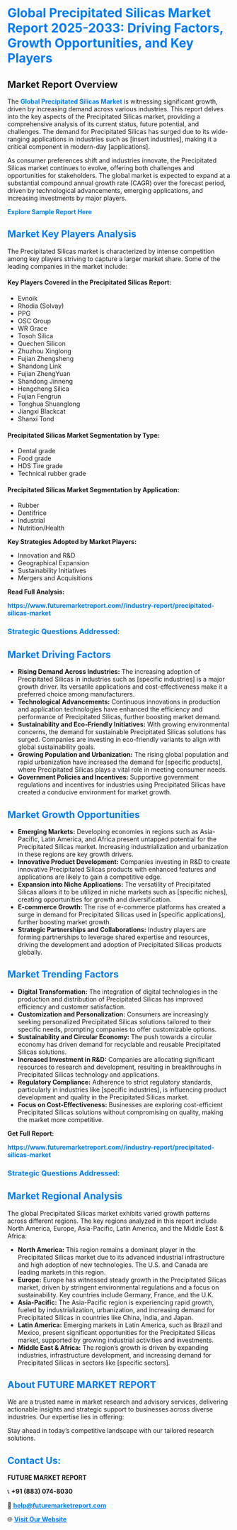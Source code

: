 <h1 style="color: #007BFF;">Global Precipitated Silicas Market Report 2025-2033: Driving Factors, Growth Opportunities, and Key Players</h1>

<section id="overview">
<h2>Market Report Overview</h2>
<p>The <a href="https://www.futuremarketreport.com//industry-report/precipitated-silicas-market" style="color: #007BFF; text-decoration: none;"><strong>Global Precipitated Silicas Market</strong></a> is witnessing significant growth, driven by increasing demand across various industries. This report delves into the key aspects of the Precipitated Silicas market, providing a comprehensive analysis of its current status, future potential, and challenges. The demand for Precipitated Silicas has surged due to its wide-ranging applications in industries such as [insert industries], making it a critical component in modern-day [applications].</p>
<p>As consumer preferences shift and industries innovate, the Precipitated Silicas market continues to evolve, offering both challenges and opportunities for stakeholders. The global market is expected to expand at a substantial compound annual growth rate (CAGR) over the forecast period, driven by technological advancements, emerging applications, and increasing investments by major players.</p>
</section>

<section id="overview">
<p><a href="https://www.futuremarketreport.com//request-sample/reportId=60875" style="color: #007BFF; text-decoration: none;"><strong>Explore Sample Report Here</strong></a></p>
</section>

<section id="key-players">
<h2 style="color: #007BFF;">Market Key Players Analysis</h2>
<p>The Precipitated Silicas market is characterized by intense competition among key players striving to capture a larger market share. Some of the leading companies in the market include:</p>
<h4>Key Players Covered in the Precipitated Silicas Report:</h4>
<ul><li>Evnoik</li><li>Rhodia (Solvay)</li><li>PPG</li><li>OSC Group</li><li>WR Grace</li><li>Tosoh Silica</li><li>Quechen Silicon</li><li>Zhuzhou Xinglong</li><li>Fujian Zhengsheng</li><li>Shandong Link</li><li>Fujian ZhengYuan</li><li>Shandong Jinneng</li><li>Hengcheng Silica</li><li>Fujian Fengrun</li><li>Tonghua Shuanglong</li><li>Jiangxi Blackcat</li><li>Shanxi Tond</li></ul>
<h4>Precipitated Silicas Market Segmentation by Type:</h4>
<ul><li>Dental grade</li><li>Food grade</li><li>HDS Tire grade</li><li>Technical rubber grade</li></ul>

<h4>Precipitated Silicas Market Segmentation by Application:</h4>
<ul><li>Rubber</li><li>Dentifrice</li><li>Industrial</li><li>Nutrition/Health</li></ul>
<p><strong>Key Strategies Adopted by Market Players:</strong></p>
<ul>
<li>Innovation and R&D</li>
<li>Geographical Expansion</li>
<li>Sustainability Initiatives</li>
<li>Mergers and Acquisitions</li>
</ul>
</section>

<section>
<p><strong>Read Full Analysis: </strong></p><a href="https://www.futuremarketreport.com//industry-report/precipitated-silicas-market" style="color: #007BFF; text-decoration: none;"><strong>https://www.futuremarketreport.com//industry-report/precipitated-silicas-market</strong></a>
<h3 style="color: #007BFF;">Strategic Questions Addressed:</h3>
</section>

<section id="driving-factors">
<h2 style="color: #007BFF;">Market Driving Factors</h2>
<ul>
<li><strong>Rising Demand Across Industries:</strong> The increasing adoption of Precipitated Silicas in industries such as [specific industries] is a major growth driver. Its versatile applications and cost-effectiveness make it a preferred choice among manufacturers.</li>
<li><strong>Technological Advancements:</strong> Continuous innovations in production and application technologies have enhanced the efficiency and performance of Precipitated Silicas, further boosting market demand.</li>
<li><strong>Sustainability and Eco-Friendly Initiatives:</strong> With growing environmental concerns, the demand for sustainable Precipitated Silicas solutions has surged. Companies are investing in eco-friendly variants to align with global sustainability goals.</li>
<li><strong>Growing Population and Urbanization:</strong> The rising global population and rapid urbanization have increased the demand for [specific products], where Precipitated Silicas plays a vital role in meeting consumer needs.</li>
<li><strong>Government Policies and Incentives:</strong> Supportive government regulations and incentives for industries using Precipitated Silicas have created a conducive environment for market growth.</li>
</ul>
</section>

<section id="growth-opportunities">
<h2 style="color: #007BFF;">Market Growth Opportunities</h2>
<ul>
<li><strong>Emerging Markets:</strong> Developing economies in regions such as Asia-Pacific, Latin America, and Africa present untapped potential for the Precipitated Silicas market. Increasing industrialization and urbanization in these regions are key growth drivers.</li>
<li><strong>Innovative Product Development:</strong> Companies investing in R&D to create innovative Precipitated Silicas products with enhanced features and applications are likely to gain a competitive edge.</li>
<li><strong>Expansion into Niche Applications:</strong> The versatility of Precipitated Silicas allows it to be utilized in niche markets such as [specific niches], creating opportunities for growth and diversification.</li>
<li><strong>E-commerce Growth:</strong> The rise of e-commerce platforms has created a surge in demand for Precipitated Silicas used in [specific applications], further boosting market growth.</li>
<li><strong>Strategic Partnerships and Collaborations:</strong> Industry players are forming partnerships to leverage shared expertise and resources, driving the development and adoption of Precipitated Silicas products globally.</li>
</ul>
</section>

<section id="trending-factors">
<h2 style="color: #007BFF;">Market Trending Factors</h2>
<ul>
<li><strong>Digital Transformation:</strong> The integration of digital technologies in the production and distribution of Precipitated Silicas has improved efficiency and customer satisfaction.</li>
<li><strong>Customization and Personalization:</strong> Consumers are increasingly seeking personalized Precipitated Silicas solutions tailored to their specific needs, prompting companies to offer customizable options.</li>
<li><strong>Sustainability and Circular Economy:</strong> The push towards a circular economy has driven demand for recyclable and reusable Precipitated Silicas solutions.</li>
<li><strong>Increased Investment in R&D:</strong> Companies are allocating significant resources to research and development, resulting in breakthroughs in Precipitated Silicas technology and applications.</li>
<li><strong>Regulatory Compliance:</strong> Adherence to strict regulatory standards, particularly in industries like [specific industries], is influencing product development and quality in the Precipitated Silicas market.</li>
<li><strong>Focus on Cost-Effectiveness:</strong> Businesses are exploring cost-efficient Precipitated Silicas solutions without compromising on quality, making the market more competitive.</li>
</ul>
</section>

<section>
<p><strong>Get Full Report: </strong></p><a href="https://www.futuremarketreport.com//industry-report/precipitated-silicas-market" style="color: #007BFF; text-decoration: none;"><strong>https://www.futuremarketreport.com//industry-report/precipitated-silicas-market</strong></a>
<h3 style="color: #007BFF;">Strategic Questions Addressed:</h3>
</section>


<section id="regional-analysis">
<h2 style="color: #007BFF;">Market Regional Analysis</h2>
<p>The global Precipitated Silicas market exhibits varied growth patterns across different regions. The key regions analyzed in this report include North America, Europe, Asia-Pacific, Latin America, and the Middle East & Africa:</p>
<ul>
<li><strong>North America:</strong> This region remains a dominant player in the Precipitated Silicas market due to its advanced industrial infrastructure and high adoption of new technologies. The U.S. and Canada are leading markets in this region.</li>
<li><strong>Europe:</strong> Europe has witnessed steady growth in the Precipitated Silicas market, driven by stringent environmental regulations and a focus on sustainability. Key countries include Germany, France, and the U.K.</li>
<li><strong>Asia-Pacific:</strong> The Asia-Pacific region is experiencing rapid growth, fueled by industrialization, urbanization, and increasing demand for Precipitated Silicas in countries like China, India, and Japan.</li>
<li><strong>Latin America:</strong> Emerging markets in Latin America, such as Brazil and Mexico, present significant opportunities for the Precipitated Silicas market, supported by growing industrial activities and investments.</li>
<li><strong>Middle East & Africa:</strong> The region’s growth is driven by expanding industries, infrastructure development, and increasing demand for Precipitated Silicas in sectors like [specific sectors].</li>
</ul>
</section>

<footer>
<h2 style="color: #007BFF;">About FUTURE MARKET REPORT</h2>
<p>We are a trusted name in market research and advisory services, delivering actionable insights and strategic support to businesses across diverse industries. Our expertise lies in offering:</p>

<p>Stay ahead in today’s competitive landscape with our tailored research solutions.</p>

<h2 style="color: #007BFF;">Contact Us:</h2>
<p><strong>FUTURE MARKET REPORT</strong></p>
<p>📞 <strong>+91 (883) 074-8030</strong></p>
<p>📧 <strong><a href="mailto:help@futuremarketreport.com" style="color: #007BFF;">help@futuremarketreport.com</a></strong></p>
<p>🌐 <strong><a href="https://www.futuremarketreport.com/" style="color: #007BFF;">Visit Our Website</a></strong></p>
</footer>